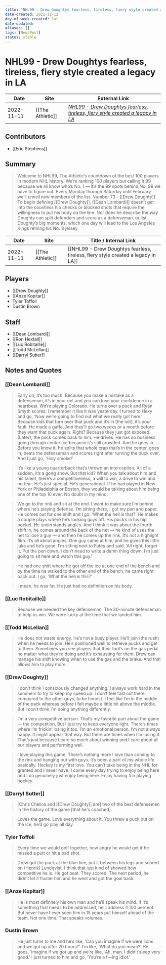 ```yaml
---
title: "NHL99 - Drew Doughtys fearless, tireless, fiery style created a legacy in LA"
date-created: 2022-11-12
day-of-week-created: Sat
date-updated: 
aliases: []
tags: [NewsPost]
status: stable
---
```


# NHL99 - Drew Doughtys fearless, tireless, fiery style created a legacy in LA

| Date       | Site             | External Link                                                                                                                                     |
| ---------- | ---------------- | ------------------------------------------------------------------------------------------------------------------------------------------------- |
| 2022-11-11 | [[The Athletic]] | [*NHL99 - Drew Doughtys fearless, tireless, fiery style created a legacy in LA*](https://theathletic.com/3729306/2022/11/11/nhl-99-drew-doughty/) |

## Contributors
- [[Eric Stephens]]

## Summary
> Welcome to NHL99, The Athletic’s countdown of the best 100 players in modern NHL history. We’re ranking 100 players but calling it 99 because we all know who’s No. 1 — it’s the 99 spots behind No. 99 we have to figure out. Every Monday through Saturday until February we’ll unveil new members of the list.
> Number 73 - [[Drew Doughty]]
> To begin defining [[Drew Doughty]], [[Dean Lombardi]] doesn’t get into the countless hip checks or blocked shots that require the willingness to put his body on the line. Nor does he describe the way Doughty can split defenders and score as a defenseman, or list Doughty’s big moments, which one day will lead to the Los Angeles Kings retiring his No. 8 jersey.

| Date       | Site             | Title / Internal Link                                                            |
| ---------- | ---------------- | -------------------------------------------------------------------------------- |
| 2022-11-11 | [[The Athletic]] | [[NHL99 - Drew Doughtys fearless, tireless, fiery style created a legacy in LA]] |

## Players
- [[Drew Doughty]]
- [[Anze Kopitar]]
- Tyler Toffoli
- Dustin Brown

## Staff
- [[Dean Lombardi]]
- [[Ron Hextall]]
- [[Luc Robitaille]]
- [[Todd McLellan]]
- [[Darryl Sutter]]

## Notes and Quotes
### [[Dean Lombardi]]
> Early on, it’s too much. Because you make a mistake as a defenseman, it’s in your net and you can lose your confidence in a heartbeat. We’re playing Colorado. He turns over a puck and Ryan Smyth scores. I remember it like it was yesterday. I turned to Hexy and go, ‘Now we’re going to find out what we really got here.’ Because kids that turn over that puck and it’s in (the net), it’s your fault. He made a gaffe. And they’ll go two weeks or a month before they want that puck again. Right? Because they just got exposed.
> (Later), the puck comes back to him. He drives. He has no business going through center ice because it’s still crowded. And he goes in. Before you know it, he splits that whole crap that’s in the center, goes in, beats the defenseman and scores right after turning the puck over. And I just go, ‘Holy smoke!’

> It’s like a young quarterback that’s thrown an interception. All of a sudden, it’s a gong show. But that kid? When you talk about him and his talent, there’s a competitiveness, a will to win, a drive to win and no fear. He’s just special. He’s generational.
> If he had played in New York or Philadelphia or Boston, they would be talking about him being one of the top 10 ever. No doubt in my mind.

> We go to the rink and sit at the end. I want to make sure I’m behind where he’s playing defense. I’m sitting there, I got my pen and paper. He comes out for one shift and I go, ‘What the hell is that?’ He makes a couple plays where he’s looking guys off. His puck’s in his hip pocket. He understands angles. And I think it was about the fourth shift in, he comes around the back of the net — he kind of uses the net to lose a guy — and then he comes up the rink.
> It’s not a highlight film. It’s all about angles. One guy came at him, and he gives this little juke and he’s gone. I’m sitting next to Futes and said, ‘All right, forget it. Put the pen down. I don’t need to write a damn thing down. I’m just going to sit here and watch this guy.’

> He had one shift where he got off the ice at one end of the bench and by the time he walked to the other end of the bench, he came right back out. I go, ‘What the hell is this?’

> I mean, he was fat. He just had no definition on his body.

### [[Luc Robitaille]]
> Because we needed the key defenseman. The 30-minute defenseman to help us win. We were lucky at the time that we landed him.

### [[Todd McLellan]]
> He does not waste energy. He’s not a busy player. He’ll join (the rush) when he needs to join. He’s positioned well to retrieve pucks and get to them.
> Sometimes you see players that their foot’s on the gas pedal no matter what they’re doing and it’s exhausting for them. Drew can manage his shift knowing when to use the gas and the brake. And that allows him to play more.

### [[Drew Doughty]] 
> I don’t think I consciously changed anything. I always work hard in the summers to try to keep my speed up. I don’t feel fast out there compared to the other guys, to be honest. I feel like I’m in the middle of the pack whereas before I felt maybe a little bit above the middle. But I don’t think I’m doing anything differently.

> I’m a very competitive person. That’s my favorite part about the game — the competition. But I just try to keep everyone light. There’s times where I’m frickin’ losing it too. I’m an emotional person. I’m not always happy. It might appear that way. But there are times when I’m losing it. That’s just because I care so much about winning and I care about all our players and performing well.

> I love playing this game. There’s nothing more I love than coming to the rink and hanging out with guys. It’s been a part of my whole life basically. Hockey is my first love. You can’t take being in the NHL for granted and I never have.
> I come every day trying to enjoy being here and I do genuinely just enjoy being here. Enjoy having fun playing hockey.

### [[Darryl Sutter]]
> \[Chris Chelios and [[Drew Doughty]] are] two of the best defensemen in the history of the game \[that he's coached].

> Loves the game. Love everything about it. You threw a puck out on the ice, he’d go play all day.

### Tyler Toffoli
> Every time we would golf together, how angry he would get if he missed a putt or hit a bad shot.

> Drew got the puck at the blue line, put it between his legs and scored on (Henrik) Lundqvist. I think that just kind of showed how competitive he is.
> He got beat. They scored. The next period, he didn’t let it fluster him and he went and got the goal back.

### [[Anze Kopitar]]
> He is most definitely his own man and he’ll speak his mind. If it’s something that needs to be addressed, he’ll address it 100 percent. But never have I ever seen him in 15 years put himself ahead of the team. Not one time. That speaks volumes.

### Dustin Brown
>He just turns to me and he’s like, ‘Can you imagine if we were lions and we got up after 20 hours?’. I’m like, ‘What do you mean?’ He goes, ‘Imagine if we got up and we’re like, ‘Ah, man, I didn’t sleep very good.’ I just turned to him and go, ‘You’re a f—ing idiot.’ 

